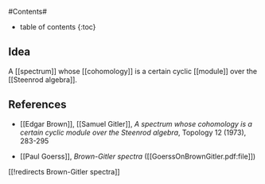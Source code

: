 
#Contents#
* table of contents
{:toc}

## Idea

A [[spectrum]] whose [[cohomology]] is a certain cyclic [[module]] over the [[Steenrod algebra]].

## References

* [[Edgar Brown]], [[Samuel Gitler]], _A spectrum whose cohomology is a certain cyclic module over the Steenrod algebra_, Topology 12 (1973), 283-295

* [[Paul Goerss]], _Brown-Gitler spectra_ ([[GoerssOnBrownGitler.pdf:file]])

[[!redirects Brown-Gitler spectra]]